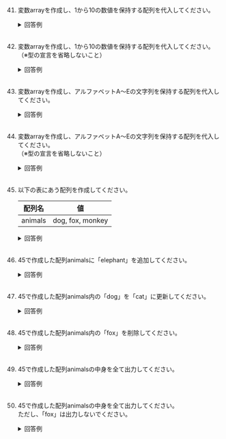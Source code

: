 41. 変数arrayを作成し、1から10の数値を保持する配列を代入してください。

	<details><summary>回答例</summary><div>
		
	<pre>
	var array = [1, 2, 3, 4, 5, 6, 7, 8, 9, 10]
	</pre>
		
	</div></details>
	
	<br>
	
42. 変数arrayを作成し、1から10の数値を保持する配列を代入してください。  
（※型の宣言を省略しないこと）

	<details><summary>回答例</summary><div>
		
	<pre>
	var array: [Int] = [1, 2, 3, 4, 5, 6, 7, 8, 9, 10]
	</pre>
		
	</div></details>
	
	<br>
	
43. 変数arrayを作成し、アルファベットA〜Eの文字列を保持する配列を代入してください。

	<details><summary>回答例</summary><div>
		
	<pre>
	var array = ["A", "B", "C", "D", "E"]
	</pre>
		
	</div></details>
	
	<br>
	
44. 変数arrayを作成し、アルファベットA〜Eの文字列を保持する配列を代入してください。  
（※型の宣言を省略しないこと）

	<details><summary>回答例</summary><div>
		
	<pre>
	var array: [String] = ["A", "B", "C", "D", "E"]
	</pre>
		
	</div></details>
	
	<br>
	
45. 以下の表にあう配列を作成してください。   
	
	|配列名|値|
	|---|---|
	|animals| dog, fox, monkey |

	<details><summary>回答例</summary><div>
		
	<pre>
	var animals = ["dog", "fox", "monkey"]
	</pre>
		
	</div></details>
	
	<br>
	
46. 45で作成した配列animalsに「elephant」を追加してください。  

	<details><summary>回答例</summary><div>
		
	<pre>
	animals.append("elephant")
	</pre>
		
	</div></details>
	
	<br>
	
47. 45で作成した配列animals内の「dog」を「cat」に更新してください。  

	<details><summary>回答例</summary><div>
		
	<pre>
	animals[0] = "cat"
	</pre>
		
	</div></details>
	
	<br>
	
48. 45で作成した配列animals内の「fox」を削除してください。  

	<details><summary>回答例</summary><div>
		
	<pre>
	animals.remove(at: 1)
	</pre>
		
	</div></details>
	
	<br>
	
49. 45で作成した配列animalsの中身を全て出力してください。  

	<details><summary>回答例</summary><div>
		
	<pre>
	for animal in animals {
	    print(animal)
	}
	</pre>
		
	</div></details>
	
	<br>
	
50. 45で作成した配列animalsの中身を全て出力してください。  
ただし、「fox」は出力しないでください。  

	<details><summary>回答例</summary><div>
		
	<pre>
	for animal in animals {
	    if animal != "fox" {
	        print(animal)
	    }
	}
	</pre>
		
	</div></details>
	
	<br>